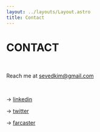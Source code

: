 ```yaml
---
layout: ../layouts/Layout.astro
title: Contact
---
```


# CONTACT

<br>

Reach me at [sevedkim@gmail.com](mailto:sevedkim@gmail.com)

<br>

→ [linkedin](https://www.linkedin.com/in/sevedkim)

→ [twitter](https://www.twitter.com/sevedkim) 

→ [farcaster](https://warpcast.com/seve)